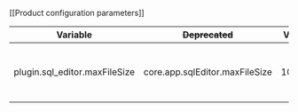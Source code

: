 [[Product configuration parameters]]

| Variable                      | ~~Deprecated~~                 | Value | Description                                    |
|-------------------------------|--------------------------------|-------|------------------------------------------------|
| plugin.sql_editor.maxFileSize | core.app.sqlEditor.maxFileSize | 10240 | Sets the maximum file size for importing in KB |